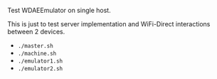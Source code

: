 Test WDAEEmulator on single host.

This is just to test server implementation and WiFi-Direct interactions between
2 devices.

- `./master.sh`
- `./machine.sh`
- `./emulator1.sh`
- `./emulator2.sh`
